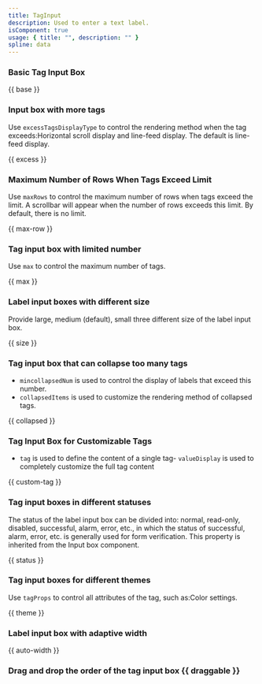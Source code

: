 ```yaml
---
title: TagInput
description: Used to enter a text label.
isComponent: true
usage: { title: "", description: "" }
spline: data
---
```


### Basic Tag Input Box

{{ base }}

### Input box with more tags

Use `excessTagsDisplayType` to control the rendering method when the tag exceeds:Horizontal scroll display and line-feed display. The default is line-feed display.

{{ excess }}

### Maximum Number of Rows When Tags Exceed Limit

Use `maxRows` to control the maximum number of rows when tags exceed the limit. A scrollbar will appear when the number of rows exceeds this limit. By default, there is no limit.

{{ max-row }}

### Tag input box with limited number

Use `max` to control the maximum number of tags.

{{ max }}

### Label input boxes with different size

Provide large, medium (default), small three different size of the label input box.

{{ size }}

### Tag input box that can collapse too many tags

- `mincollapsedNum` is used to control the display of labels that exceed this number.
- `collapsedItems` is used to customize the rendering method of collapsed tags.

{{ collapsed }}

### Tag Input Box for Customizable Tags

- `tag` is used to define the content of a single tag- `valueDisplay` is used to completely customize the full tag content

{{ custom-tag }}

### Tag input boxes in different statuses

The status of the label input box can be divided into: normal, read-only, disabled, successful, alarm, error, etc., in which the status of successful, alarm, error, etc. is generally used for form verification. This property is inherited from the Input box component.

{{ status }}

### Tag input boxes for different themes

Use `tagProps` to control all attributes of the tag, such as:Color settings.

{{ theme }}

### Label input box with adaptive width

{{ auto-width }}

### Drag and drop the order of the tag input box {{ draggable }}
